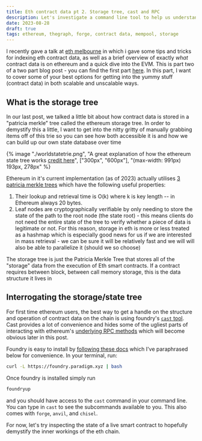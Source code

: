 ```yaml
---
title: Eth contract data pt 2. Storage tree, cast and RPC
description: Let's investigate a command line tool to help us understand the storage tree
date: 2023-08-28
draft: true
tags: ethereum, thegraph, forge, contract data, mempool, storage
---
```

I recently gave a talk at [eth melbourne](https://ethmelbourne.co/) in which i gave some tips and tricks for indexing eth contract data, as well as a brief overview of exactly _what_ contract data is on ethereum and a quick dive into the EVM. This is part two of a two part blog post - you can find the first part [here](https://cdrn.github.io/blog/slurpingcontractdatapt1/). In this part, I want to cover some of your best options for getting into the yummy stuff (contract data) in both scalable and unscalable ways.

## What is the storage tree
In our last post, we talked a little bit about how contract data is stored in a "patricia merkle" tree called the ethereum storage tree. In order to demystify this a little, I want to get into the nitty gritty of manually grabbing items off of this trie so you can see how both accessible it is and how we can build up our own state database over time


{% image "./worldstatetrie.png", "A great explanation of how the ethereum state tree works [credit here](https://ethereum.stackexchange.com/questions/6415/eli5-how-does-a-merkle-patricia-trie-tree-work)", ["300px", "600px"], "(max-width: 991px) 193px, 278px" %}


Ethereum in it's current implementation (as of 2023) actually utilises [3 patricia merkle trees](https://ethereum.org/en/developers/docs/data-structures-and-encoding/patricia-merkle-trie/#tries-in-ethereum) which have the following useful properties:
1. Their lookup and retrieval time is O(k) where k is key length -- in Ethereum always 20 bytes.
2. Leaf nodes are cryptographically verifiable by only needing to store the state of the path to the root node (the state root) - this means clients do not need the entire state of the tree to verify whether a piece of data is legitimate or not.
For this reason, storage in eth is more or less treated as a hashmap which is especially good news for us if we are interested in mass retrieval - we can be sure it will be relatively fast and we will will also be able to parallelize it (should we so choose)

The storage tree is just the Patricia Merkle Tree that stores all of the "storage" data from the execution of Eth smart contracts. If a contract requires between block, between call memory storage, this is the data structure it lives in

## Interrogating the storage/state tree

For first time ethereum users, the best way to get a handle on the structure and operation of contract data on the chain is using foundry's [`cast` tool](https://github.com/foundry-rs/foundry/tree/master/crates/cast). Cast provides a lot of convenience and hides some of the ugliest parts of interacting with ethereum's [underlying RPC methods](https://ethereum.org/en/developers/docs/apis/json-rpc/) which will become obvious later in this post.

Foundry is easy to install by [following these docs](https://book.getfoundry.sh/getting-started/installation) which I've paraphrased below for convenience. In your terminal, run:

```bash
curl -L https://foundry.paradigm.xyz | bash
```
Once foundry is installed simply run 
```bash
foundryup
```
and you should have access to the `cast` command in your command line. You can type in `cast` to see the subcommands available to you. This also comes with `forge`, `anvil`, and `chisel`.

For now, let's try inspecting the state of a live smart contract to hopefully demystify the inner workings of the eth chain. 

